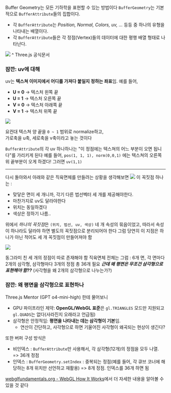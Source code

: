 Buffer Geometry는 모든 기하학을 표현할 수 있는 방법이다
`BufferGeometry`는 기본적으로 `BufferAttribute`들의 집합이다.

- 각 `BufferAttribute`는 _Position, Normal, Colors, uv, ..._ 등등 중 하나의 유형을 나타내는 배열이다.
- 각 `BufferAttribute`들은 각 정점(Vertex)들의 데이터에 대한 평행 배열 형태로 나타난다.

![](https://i.imgur.com/N9LnIav.png)
^ Three.js 공식문서

### 잠깐: uv에 대해

uv는 **텍스쳐 이미지에서 어디를 가져다 붙일지 정하는 좌표**임.
예를 들어,

- **U = 0** → 텍스처 왼쪽 끝
- **U = 1** → 텍스처 오른쪽 끝
- **V = 0** → 텍스처 아래쪽 끝
- **V = 1** → 텍스처 위쪽 끝

![](https://i.imgur.com/PGK1b09.png)

요컨대 텍스쳐 양 끝을 `0 ~ 1` 범위로 normalize하고,  
가로축을 u축, 세로축을 v축이라고 놓는 것이다

`BufferAttribute`의 각 uv 하나하나는 "이 정점에는 텍스쳐의 어느 부분이 오면 됩니다"를 가리키게 된다
예를 들어, `pos(1, 1, 1), norm(0,0,1)` 에는 텍스쳐의 오른쪽 위 끝부분이 오게 하겠다! 그러면 `uv(1,1)`

---

다시 돌아와서 아래와 같은 직육면체를 만들려는 상황을 생각해보면
![](https://threejs.org/manual/resources/cube-faces-vertex.svg)
이 꼭짓점 하나는 :

- 맞닿은 면이 세 개니까, 각기 다른 법선벡터 세 개를 제공해야한다.
- 마찬가지로 uv도 달라야한다
- 위치는 동일하겠다
- 색상은 정하기 나름..

위에서 *하나의 꼭짓점*은 `(위치, 법선, uv, 색상)` 네 개 속성의 묶음이었고,
따라서 속성이 하나라도 달라야 하면 별도의 꼭짓점으로 분리되어야 한다
그럼 당연히 이 지점은 하나가 아닌 적어도 세 개 꼭짓점이 만들어져야 함

![](https://i.imgur.com/hn8ZR33.png)

동그라미 친 세 개의 정점이 따로 존재해야 함
직육면체 전체는 그럼 : 6개 면, 각 면마다 2개의 삼각형, 삼각형마다 3개의 정점 총 36개 필요
**_근데 왜 평면은 무조건 삼각형으로 표현해야 함??_** (사각형을 왜 2개의 삼각형으로 나누는가?)

### 잠깐: 왜 평면을 삼각형으로 표현하나

Three.js Mentor (GPT o4-mini-high) 한테 물어보니

- GPU 파이프라인 제약: **OpenGL/WebGL 표준**은 `gl.TRIANGLES` 모드만 지원되고 `gl.QUADS`는 없다(사라진지 오래라고 언급됨)
- 삼각형은 안정적임: **평면을 나타내는 데는 삼각형이 기본**임.
  - 연산이 간단하고, 사각형으로 하면 기울어진 사각형이 왜곡되는 현상이 생긴다?

또한 버퍼 구성 방식은

- 비인덱스 : `BufferAttribute`만 사용해서, 각 삼각형(12개)의 정점을 모두 나열. => 36개 정점
- 인덱스 : `BufferGeometry.setIndex` : 중복되는 정점(예를 들어, 각 큐브 코너에 해당하는 8개 위치만 선언하고 재활용) => 8개 정점. 인덱스를 36개 하면 됨

[webglfundamentals.org - WebGL How It Works](https://webglfundamentals.org/webgl/lessons/webgl-how-it-works.html)에서 더 자세한 내용을 알아볼 수 있을 것 같다
